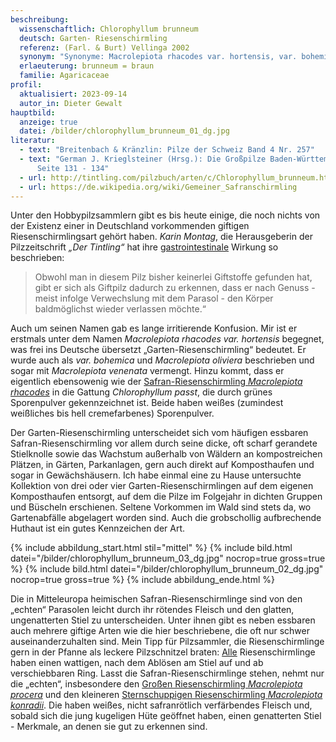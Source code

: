 ```yaml
---
beschreibung:
  wissenschaftlich: Chlorophyllum brunneum
  deutsch: Garten- Riesenschirmling
  referenz: (Farl. & Burt) Vellinga 2002
  synonym: "Synonyme: Macrolepiota rhacodes var. hortensis, var. bohemica"
  erlaeuterung: brunneum = braun
  familie: Agaricaceae
profil:
  aktualisiert: 2023-09-14
  autor_in: Dieter Gewalt
hauptbild:
  anzeige: true
  datei: /bilder/chlorophyllum_brunneum_01_dg.jpg
literatur:
  - text: "Breitenbach & Kränzlin: Pilze der Schweiz Band 4 Nr. 257"
  - text: "German J. Krieglsteiner (Hrsg.): Die Großpilze Baden-Württembergs Band 4,
      Seite 131 - 134"
  - url: http://tintling.com/pilzbuch/arten/c/Chlorophyllum_brunneum.html
  - url: https://de.wikipedia.org/wiki/Gemeiner_Safranschirmling
---
```

Unter den Hobbypilzsammlern gibt es bis heute einige, die noch nichts von der Existenz einer in Deutschland vorkommenden giftigen Riesenschirmlingsart gehört haben. *Karin Montag*, die Herausgeberin der Pilzzeitschrift *„Der Tintling“* hat ihre [gastrointestinale](gastrointestinal "Glossar") Wirkung so beschrieben:

> Obwohl man in diesem Pilz bisher keinerlei Giftstoffe gefunden hat, gibt er sich als Giftpilz dadurch zu erkennen, dass er nach Genuss - meist infolge Verwechslung mit dem Parasol - den Körper baldmöglichst wieder verlassen möchte.“

Auch um seinen Namen gab es lange irritierende Konfusion. Mir ist er erstmals unter dem Namen *Macrolepiota rhacodes var. hortensis* begegnet, was frei ins Deutsche übersetzt „Garten-Riesenschirmling“ bedeutet. Er wurde auch als *var. bohemica* und *Macrolepiota oliviera* beschrieben und sogar mit *Macrolepiota venenata* vermengt. Hinzu kommt, dass er eigentlich ebensowenig wie der [Safran-Riesenschirmling *Macrolepiota rhacodes*](/pilze/macrolepiota-rhacodes-safran-riesenschirmling) in die Gattung *Chlorophyllum passt*, die durch grünes Sporenpulver gekennzeichnet ist. Beide haben weißes (zumindest weißliches bis hell cremefarbenes) Sporenpulver.

Der Garten-Riesenschirmling unterscheidet sich vom häufigen essbaren Safran-Riesenschirmling vor allem durch seine dicke, oft scharf gerandete Stielknolle sowie das Wachstum außerhalb von Wäldern an kompostreichen Plätzen, in Gärten, Parkanlagen, gern auch direkt auf Komposthaufen und sogar in Gewächshäusern. Ich habe einmal eine zu Hause untersuchte Kollektion von drei oder vier Garten-Riesenschirmlingen auf dem eigenen Komposthaufen entsorgt, auf dem die Pilze im Folgejahr in dichten Gruppen und Büscheln erschienen. Seltene Vorkommen im Wald sind stets da, wo Gartenabfälle abgelagert worden sind. Auch die grobschollig aufbrechende Huthaut ist ein gutes Kennzeichen der Art.

{% include abbildung_start.html stil="mittel" %}
{% include bild.html datei="/bilder/chlorophyllum_brunneum_03_dg.jpg" nocrop=true gross=true %}
{% include bild.html datei="/bilder/chlorophyllum_brunneum_02_dg.jpg" nocrop=true gross=true %}
{% include abbildung_ende.html %}

Die in Mitteleuropa heimischen Safran-Riesenschirmlinge sind von den „echten“ Parasolen leicht durch ihr rötendes Fleisch und den glatten, ungenatterten Stiel zu unterscheiden. Unter ihnen gibt es neben essbaren auch mehrere giftige Arten wie die hier beschriebene, die oft nur schwer auseinanderzuhalten sind. Mein Tipp für Pilzsammler, die Riesenschirmlinge gern in der Pfanne als leckere Pilzschnitzel braten: <ins>Alle</ins> Riesenschirmlinge haben einen wattigen, nach dem Ablösen am Stiel auf und ab verschiebbaren Ring. Lasst die Safran-Riesenschirmlinge stehen, nehmt nur die „echten“, insbesondere den [Großen Riesenschirmling *Macrolepiota procera*](/pilze/macrolepiota-procera-großer-riesenschirmling-parasol) und den kleineren [Sternschuppigen Riesenschirmling *Macrolepiota konradii*](/pilze/macrolepiota-konradii-sternschuppiger-riesenschirmling). Die haben weißes, nicht safranrötlich verfärbendes Fleisch und, sobald sich die jung kugeligen Hüte geöffnet haben, einen genatterten Stiel -  Merkmale, an denen sie gut zu erkennen sind.